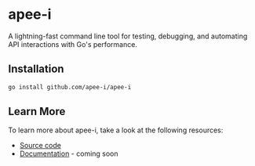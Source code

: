 # apee-i

A lightning-fast command line tool for testing, debugging, and automating API interactions with Go's performance.

## Installation
```bash
go install github.com/apee-i/apee-i
```

## Learn More

To learn more about apee-i, take a look at the following resources:

- [Source code](https://github.com/apee-i/apee-i) 
- [Documentation]() - coming soon
